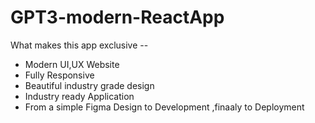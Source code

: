 # GPT3-modern-ReactApp
What makes this app exclusive --
- Modern UI,UX Website
- Fully Responsive
- Beautiful industry grade design
- Industry ready Application
- From a simple Figma Design to Development ,finaaly to Deployment

